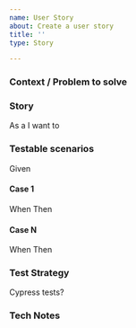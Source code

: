 ```yaml
---
name: User Story
about: Create a user story
title: ''
type: Story

---
```


### Context / Problem to solve 


### Story
As a 
I want to 

### Testable scenarios

Given 

#### Case 1
When 
Then 

#### Case N
When 
Then 

### Test Strategy
Cypress tests?

### Tech Notes

